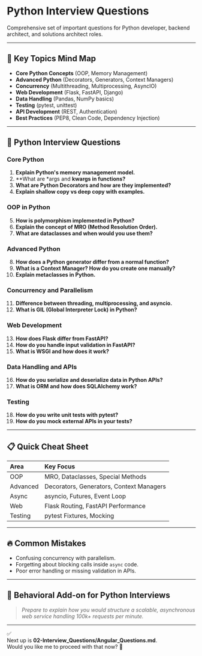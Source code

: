 # Python Interview Questions

Comprehensive set of important questions for Python developer, backend architect, and solutions architect roles.

---

## 🧠 Key Topics Mind Map

- **Core Python Concepts** (OOP, Memory Management)
- **Advanced Python** (Decorators, Generators, Context Managers)
- **Concurrency** (Multithreading, Multiprocessing, AsyncIO)
- **Web Development** (Flask, FastAPI, Django)
- **Data Handling** (Pandas, NumPy basics)
- **Testing** (pytest, unittest)
- **API Development** (REST, Authentication)
- **Best Practices** (PEP8, Clean Code, Dependency Injection)

---

## 🎯 Python Interview Questions

### Core Python

1. **Explain Python's memory management model.**
2. **What are *args and **kwargs in functions?**
3. **What are Python Decorators and how are they implemented?**
4. **Explain shallow copy vs deep copy with examples.**

### OOP in Python

5. **How is polymorphism implemented in Python?**
6. **Explain the concept of MRO (Method Resolution Order).**
7. **What are dataclasses and when would you use them?**

### Advanced Python

8. **How does a Python generator differ from a normal function?**
9. **What is a Context Manager? How do you create one manually?**
10. **Explain metaclasses in Python.**

### Concurrency and Parallelism

11. **Difference between threading, multiprocessing, and asyncio.**
12. **What is GIL (Global Interpreter Lock) in Python?**

### Web Development

13. **How does Flask differ from FastAPI?**
14. **How do you handle input validation in FastAPI?**
15. **What is WSGI and how does it work?**

### Data Handling and APIs

16. **How do you serialize and deserialize data in Python APIs?**
17. **What is ORM and how does SQLAlchemy work?**

### Testing

18. **How do you write unit tests with pytest?**
19. **How do you mock external APIs in your tests?**

---

## 📋 Quick Cheat Sheet

| Area | Key Focus |
| :--- | :--- |
| OOP | MRO, Dataclasses, Special Methods |
| Advanced | Decorators, Generators, Context Managers |
| Async | asyncio, Futures, Event Loop |
| Web | Flask Routing, FastAPI Performance |
| Testing | pytest Fixtures, Mocking |

---

## 🔥 Common Mistakes

- Confusing concurrency with parallelism.
- Forgetting about blocking calls inside `async` code.
- Poor error handling or missing validation in APIs.

---

## 📝 Behavioral Add-on for Python Interviews

> *Prepare to explain how you would structure a scalable, asynchronous web service handling 100k+ requests per minute.*

---

✅  
Next up is **02-Interview_Questions/Angular_Questions.md**.  
Would you like me to proceed with that now? 🚀
